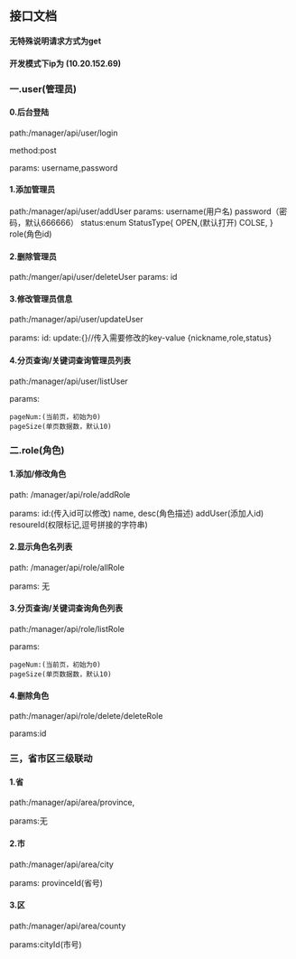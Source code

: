 ## 接口文档

#### 无特殊说明请求方式为get
#### 开发模式下ip为 (10.20.152.69)

### 一.user(管理员)

#### 0.后台登陆

path:/manager/api/user/login

method:post

params: username,password

#### 1.添加管理员
path:/manager/api/user/addUser 
params: 
        username(用户名) 
        password（密码，默认666666）
        status:enum StatusType{
                    OPEN,(默认打开)
                    COLSE,
                }
        role(角色id)
#### 2.删除管理员
path:/manger/api/user/deleteUser
params: id

#### 3.修改管理员信息

path:/manager/api/user/updateUser

params:
    id:
    update:{}//传入需要修改的key-value {nickname,role,status}
#### 4.分页查询/关键词查询管理员列表

path:/manager/api/user/listUser

params:

    pageNum:(当前页，初始为0)
    pageSize(单页数据数，默认10)

### 二.role(角色)

#### 1.添加/修改角色

path: /manager/api/role/addRole


params:
    id:(传入id可以修改)
    name,
    desc(角色描述)
    addUser(添加人id)
    resoureId(权限标记,逗号拼接的字符串)

#### 2.显示角色名列表

path: /manager/api/role/allRole

params: 无

#### 3.分页查询/关键词查询角色列表

path:/manager/api/role/listRole

params:

    pageNum:(当前页，初始为0)
    pageSize(单页数据数，默认10)    

#### 4.删除角色

path:/manager/api/role/delete/deleteRole

params:id

### 三，省市区三级联动

#### 1.省

path:/manager/api/area/province,

params:无

#### 2.市

path:/manager/api/area/city

params: provinceId(省号)


#### 3.区

path:/manager/api/area/county

params:cityId(市号)


